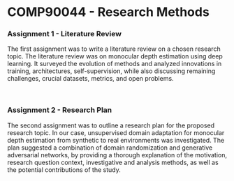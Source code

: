 # COMP90044 - Research Methods

### Assignment 1 - Literature Review
The first assignment was to write a literature review on a chosen research topic. The literature review was on monocular depth estimation using deep learning. It surveyed the evolution of methods and analyzed innovations in training, architectures, self-supervision, while also discussing remaining challenges, crucial datasets, metrics, and open problems.

<br>

### Assignment 2 - Research Plan
The second assignment was to outline a research plan for the proposed research topic. In our case, unsupervised domain adaptation for monocular depth estimation from synthetic to real environments was investigated. The plan suggested a combination of domain randomization and generative adversarial networks, by providing a thorough explanation of the motivation, research question context, investigative and analysis methods, as well as the potential contributions of the study.